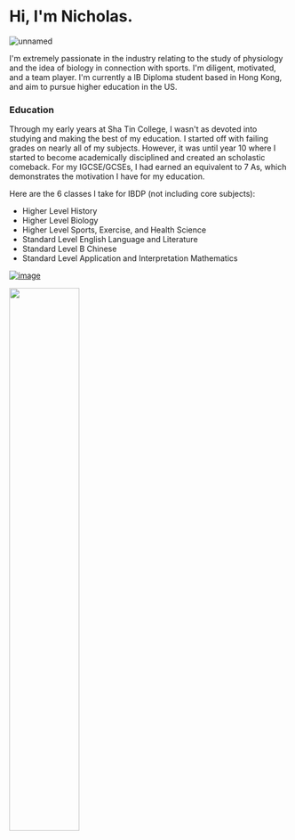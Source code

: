 # Hi, I'm Nicholas.


![unnamed](https://github.com/beepboopblap/About-Me/assets/89974500/7a2392fe-50c8-47bd-ba0f-4e1ccef77918)


I'm extremely passionate in the industry relating to the study of physiology and the idea of biology in connection with sports. I'm diligent, motivated, and a team player. I'm currently a IB Diploma student based in Hong Kong, and aim to pursue higher education in the US.


### Education

Through my early years at Sha Tin College, I wasn't as devoted into studying and making the best of my education. I started off with failing grades on nearly all of my subjects. However, it was until year 10 where I started to become academically disciplined and created an scholastic comeback. For my IGCSE/GCSEs, I had earned an equivalent to 7 As, which demonstrates the motivation I have for my education.

Here are the 6 classes I take for IBDP (not including core subjects):

- Higher Level History
- Higher Level Biology
- Higher Level Sports, Exercise, and Health Science
- Standard Level English Language and Literature
- Standard Level B Chinese
- Standard Level Application and Interpretation Mathematics







[![image](https://github.com/beepboopblap/About-Me/assets/89974500/fe0f4055-a22b-4e27-9823-f1a493b3fb39)][1]


[1]: https://www.linkedin.com/in/shen-le-xuan/
<img src="[![image](https://github.com/beepboopblap/About-Me/assets/89974500/fe0f4055-a22b-4e27-9823-f1a493b3fb39)]" width="50%" height="50%"/>
